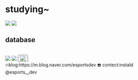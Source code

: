 <h1>studying~</h1>

<img src="https://img.shields.io/badge/node.js-339933?style=flat-square&logo=node.js&logoColor=white"/></a>
<img src="https://img.shields.io/badge/springboot-6DB33F?style=flat-square&logo=springboot&logoColor=white"/></a>

<h2> database</h2>
<br>
<img src="https://img.shields.io/badge/mysql-4479A1?style=flat-square&logo=mysql&logoColor=white"/></a> 
<img src="https://img.shields.io/badge/MongDB-47A248?style=flat-square&logo=MongDB&logoColor=white"/></a>
<button href=" https://www.instagram.com/esports__devboi"><img src="https://img.shields.io/badge/Instagram-E4405F?style=flat-square&logo=Instagram&logoColor=white"/></a></button>
</br>
 🔥blog:https://m.blog.naver.com/esportsdev
 ☎️ contect:instaId @esports__dev 
 



